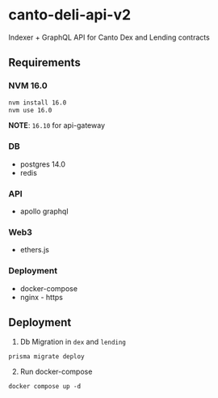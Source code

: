 # canto-deli-api-v2

Indexer + GraphQL API for Canto Dex and Lending contracts

## Requirements

### NVM 16.0

```sh
nvm install 16.0
nvm use 16.0
```
__NOTE__: `16.10` for api-gateway

### DB

- postgres 14.0
- redis

### API

- apollo graphql

### Web3

- ethers.js

### Deployment

- docker-compose
- nginx - https


## Deployment

1. Db Migration in `dex` and `lending`
  ```
  prisma migrate deploy
  ```
2. Run docker-compose
  ```
  docker compose up -d
  ```
